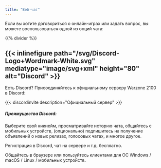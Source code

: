 ```yaml
---
title: "Веб-чат"
---
```


Если вы хотите договориться о онлайн-играх или задать вопрос, вы можете воспользоваться одной из опций чата:

{{% divider %}}

## {{< inlinefigure path="/svg/Discord-Logo+Wordmark-White.svg" mediatype="image/svg+xml" height="80" alt="Discord" >}}

Есть Discord? Присоединяйтесь к официальному серверу Warzone 2100 в Discord:

{{< discordinvite description="Официальный сервер" >}}

##### Преимущества Discord:

Выберите свой никнейм, просматривайте историю чата, общайтесь с мобильных устройств, (опционально) подпишитесь на получение объявлений о новых релизах, голосовых чатах, и многое другое.

Регистрация в Discord, чат на сервере и т.д.   бесплатно.

Общайтесь в браузере или пользуйтесь клиентами для ОС Windows / macOS / Linux / мобильных устройств.

